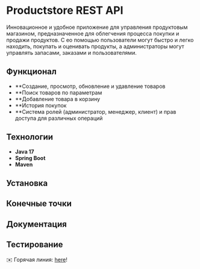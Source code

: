 # Productstore REST API

Инновационное и удобное приложение для управления продуктовым магазином, предназначенное для облегчения процесса покупки и продажи продуктов. С ео помощью пользователи могут быстро и легко находить, покупать и оценивать продукты, а администраторы могут управлять запасами, заказами и пользователями.
## Функционал
- **Создание, просмотр, обновление и удавление товаров
- **Поиск товаров по параметрам
- **Добавление товара в корзину
- **История покупок
- **Система ролей (администратор, менеджер, клиент) и прав доступа для различных операций

## Технологии
- **Java 17**
- **Spring Boot**
- **Maven**

## Установка

## Конечные точки

## Документация

## Тестирование

✉️ Горячая линия: [here](grigorovich2005@list.ru)!
